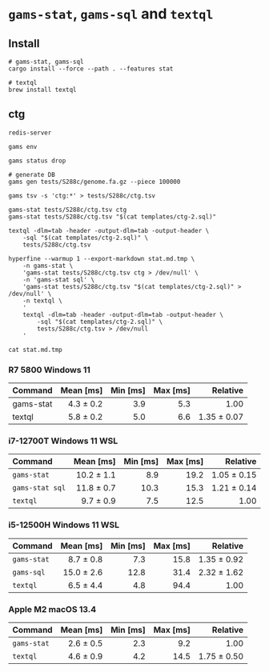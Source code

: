 # `gams-stat`, `gams-sql` and `textql`

## Install

```shell
# gams-stat, gams-sql
cargo install --force --path . --features stat

# textql
brew install textql

```

## ctg

```shell
redis-server

gams env

gams status drop

# generate DB
gams gen tests/S288c/genome.fa.gz --piece 100000

gams tsv -s 'ctg:*' > tests/S288c/ctg.tsv

gams-stat tests/S288c/ctg.tsv ctg
gams-stat tests/S288c/ctg.tsv "$(cat templates/ctg-2.sql)"

textql -dlm=tab -header -output-dlm=tab -output-header \
    -sql "$(cat templates/ctg-2.sql)" \
    tests/S288c/ctg.tsv

hyperfine --warmup 1 --export-markdown stat.md.tmp \
    -n gams-stat \
    'gams-stat tests/S288c/ctg.tsv ctg > /dev/null' \
    -n 'gams-stat sql' \
    'gams-stat tests/S288c/ctg.tsv "$(cat templates/ctg-2.sql)" > /dev/null' \
    -n textql \
    '
    textql -dlm=tab -header -output-dlm=tab -output-header \
        -sql "$(cat templates/ctg-2.sql)" \
        tests/S288c/ctg.tsv > /dev/null
    '

cat stat.md.tmp

```

### R7 5800 Windows 11

| Command   | Mean [ms] | Min [ms] | Max [ms] |    Relative |
|:----------|----------:|---------:|---------:|------------:|
| gams-stat | 4.3 ± 0.2 |      3.9 |      5.3 |        1.00 |
| textql    | 5.8 ± 0.2 |      5.0 |      6.6 | 1.35 ± 0.07 |

### i7-12700T Windows 11 WSL

| Command         |  Mean [ms] | Min [ms] | Max [ms] |    Relative |
|:----------------|-----------:|---------:|---------:|------------:|
| `gams-stat`     | 10.2 ± 1.1 |      8.9 |     19.2 | 1.05 ± 0.15 |
| `gams-stat sql` | 11.8 ± 0.7 |     10.3 |     15.3 | 1.21 ± 0.14 |
| `textql`        |  9.7 ± 0.9 |      7.5 |     12.5 |        1.00 |

### i5-12500H Windows 11 WSL

| Command     |  Mean [ms] | Min [ms] | Max [ms] |    Relative |
|:------------|-----------:|---------:|---------:|------------:|
| `gams-stat` |  8.7 ± 0.8 |      7.3 |     15.8 | 1.35 ± 0.92 |
| `gams-sql`  | 15.0 ± 2.6 |     12.8 |     31.4 | 2.32 ± 1.62 |
| `textql`    |  6.5 ± 4.4 |      4.8 |     94.4 |        1.00 |

### Apple M2 macOS 13.4

| Command     | Mean [ms] | Min [ms] | Max [ms] |    Relative |
|:------------|----------:|---------:|---------:|------------:|
| `gams-stat` | 2.6 ± 0.5 |      2.3 |      9.2 |        1.00 |
| `textql`    | 4.6 ± 0.9 |      4.2 |     14.5 | 1.75 ± 0.50 |
